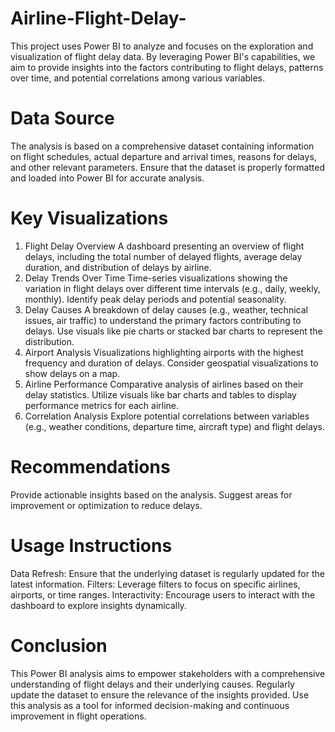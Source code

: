 # Airline-Flight-Delay-
This project uses Power BI to analyze and focuses on the exploration and visualization of flight delay data. By leveraging Power BI's capabilities, we aim to provide insights into the factors contributing to flight delays, patterns over time, and potential correlations among various variables.
# Data Source
The analysis is based on a comprehensive dataset containing information on flight schedules, actual departure and arrival times, reasons for delays, and other relevant parameters. Ensure that the dataset is properly formatted and loaded into Power BI for accurate analysis.

# Key Visualizations
1. Flight Delay Overview
A dashboard presenting an overview of flight delays, including the total number of delayed flights, average delay duration, and distribution of delays by airline.
2. Delay Trends Over Time
Time-series visualizations showing the variation in flight delays over different time intervals (e.g., daily, weekly, monthly).
Identify peak delay periods and potential seasonality.
3. Delay Causes
A breakdown of delay causes (e.g., weather, technical issues, air traffic) to understand the primary factors contributing to delays.
Use visuals like pie charts or stacked bar charts to represent the distribution.
4. Airport Analysis
Visualizations highlighting airports with the highest frequency and duration of delays.
Consider geospatial visualizations to show delays on a map.
5. Airline Performance
Comparative analysis of airlines based on their delay statistics.
Utilize visuals like bar charts and tables to display performance metrics for each airline.
6. Correlation Analysis
Explore potential correlations between variables (e.g., weather conditions, departure time, aircraft type) and flight delays.
# Recommendations
Provide actionable insights based on the analysis.
Suggest areas for improvement or optimization to reduce delays.
# Usage Instructions
Data Refresh: Ensure that the underlying dataset is regularly updated for the latest information.
Filters: Leverage filters to focus on specific airlines, airports, or time ranges.
Interactivity: Encourage users to interact with the dashboard to explore insights dynamically.
# Conclusion
This Power BI analysis aims to empower stakeholders with a comprehensive understanding of flight delays and their underlying causes. Regularly update the dataset to ensure the relevance of the insights provided. Use this analysis as a tool for informed decision-making and continuous improvement in flight operations.
